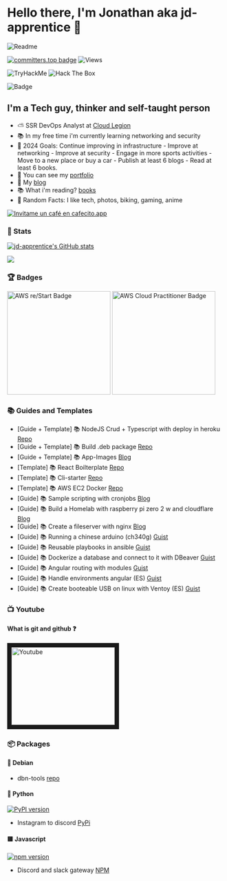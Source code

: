 # Hello there, I'm Jonathan aka jd-apprentice 👋

![Readme](./Image.gif)

[![committers.top badge](https://user-badge.committers.top/argentina/jd-apprentice.svg)](https://user-badge.committers.top/argentina/jd-apprentice)
![Views](https://komarev.com/ghpvc/?username=jd-apprentice)

<div>
  <img src="https://tryhackme-badges.s3.amazonaws.com/jd.apprentice.png" alt="TryHackMe">
  <img src="http://www.hackthebox.eu/badge/image/834305" alt="Hack The Box">
</div>

![Badge](https://www.codewars.com/users/jd_apprentice/badges/large)

## I'm a Tech guy, thinker and self-taught person

- ⛅ SSR DevOps Analyst at [Cloud Legion]
- 📚 In my free time i'm currently learning networking and security
- 📕 2024 Goals: Continue improving in infrastructure - Improve at networking - Improve at security - Engage in more sports activities - Move to a new place or buy a car - Publish at least 6 blogs - Read at least 6 books.
- 💼 You can see my [portfolio]
- 📰 My [blog]
- 📚 What i'm reading? [books]
- 🔎 Random Facts: I like tech, photos, biking, gaming, anime

[![Invitame un café en cafecito.app](https://cdn.cafecito.app/imgs/buttons/button_5.svg)](https://cafecito.app/dyallo)

### 🏅 Stats

<a href="http://www.github.com/jd-apprentice"><img src="https://github-readme-stats.vercel.app/api?username=jd-apprentice&show_icons=true&hide=&count_private=true&title_color=0891b2&text_color=ffffff&icon_color=0891b2&bg_color=1c1917&hide_border=true&show_icons=true" alt="jd-apprentice's GitHub stats" /></a>

<a href="http://www.github.com/jd-apprentice"><img src="https://github-readme-streak-stats.herokuapp.com/?user=jd-apprentice&stroke=ffffff&background=1c1917&ring=0891b2&fire=0891b2&currStreakNum=ffffff&currStreakLabel=0891b2&sideNums=ffffff&sideLabels=ffffff&dates=ffffff&hide_border=true" /></a>

### 🏆 Badges

<div>
<img width="240" height="240" src="https://images.credly.com/size/340x340/images/44e2c252-5d19-4574-9646-005f7225bf53/image.png" alt="AWS re/Start Badge">

<img width="240" height="240" src="https://images.credly.com/size/340x340/images/2784d0d8-327c-406f-971e-9f0e15097003/image.png" alt="AWS Cloud Practitioner Badge">
</div>

### 📚 Guides and Templates

- [Guide + Template] 📚 NodeJS Crud + Typescript with deploy in heroku [Repo](https://github.com/jd-apprentice/Node-TS)
- [Guide + Template] 📚 Build .deb package [Repo](https://github.com/jd-apprentice/debian-package-base)
- [Guide + Template] 📚 App-Images [Blog](https://blog.jonathan.com.ar/mastering-appimages-a-step-by-step-guide-to-building-and-distributing-cross-platform-applications)
- [Template] 📚 React Boilterplate [Repo](https://github.com/jd-apprentice/React-Boilerplate)
- [Template] 📚 Cli-starter [Repo](https://github.com/jd-apprentice/cli-template)
- [Template] 📚 AWS EC2 Docker [Repo](https://github.com/jd-apprentice/base-web-server)
- [Guide] 📚 Sample scripting with cronjobs [Blog](https://blog.jonathan.com.ar/bash-scripting-and-cronjobs)
- [Guide] 📚 Build a Homelab with raspberry pi zero 2 w and cloudflare [Blog](https://blog.jonathan.com.ar/build-your-own-homelab-with-a-raspberry-pi-zero-2-w-and-cloudflare-zero-trust)
- [Guide] 📚 Create a fileserver with nginx [Blog](https://blog.jonathan.com.ar/sharing-files-made-easy-a-step-by-step-guide-to-online-folder-sharing-with-nginx)
- [Guide] 📚 Running a chinese arduino (ch340g) [Guist](https://gist.github.com/jd-apprentice/f1d1a9a526b42c8313ddb021c968ece7)
- [Guide] 📚 Reusable playbooks in ansible [Guist](https://gist.github.com/jd-apprentice/74b768294635862e7b238e7072d6011e)
- [Guide] 📚 Dockerize a database and connect to it with DBeaver [Guist](https://gist.github.com/jd-apprentice/5818628a7815975b1e56e00c5e87704a)
- [Guide] 📚 Angular routing with modules [Guist](https://gist.github.com/jd-apprentice/c41f7c040200daaee836c5dc9f29683d)
- [Guide] 📚 Handle environments angular (ES) [Guist](https://gist.github.com/jd-apprentice/545258fe9c9a38f59adef53616b29232)
- [Guide] 📚 Create booteable USB on linux with Ventoy (ES) [Guist](https://gist.github.com/jd-apprentice/e9436b870247ed303949dbec789861cc)

### 📺 Youtube

#### What is git and github ❓
<a href="http://www.youtube.com/watch?feature=player_embedded&v=yusKpPVGLWg
" target="_blank"><img src="http://img.youtube.com/vi/yusKpPVGLWg/0.jpg" 
alt="Youtube" width="240" height="180" border="10" /></a>

### 📦 Packages

#### 🍎 Debian

- dbn-tools [repo](https://github.com/jd-apprentice/dbn-tools)

#### 🐍 Python
[![PyPI version](https://badge.fury.io/py/instagram-to-discord.svg)](https://badge.fury.io/py/instagram-to-discord)
- Instagram to discord [PyPi](https://pypi.org/project/instagram-to-discord/)

#### 🟨 Javascript
[![npm version](https://badge.fury.io/js/discord-slack-gateway.svg)](https://badge.fury.io/js/discord-slack-gateway)
- Discord and slack gateway [NPM](https://www.npmjs.com/package/discord-slack-gateway)

[Cloud Legion]: https://cloudlegion.com.ar/
[books]: https://www.goodreads.com/jd_apprentice 
[blog]: https://blog.jonathan.com.ar/
[twitter]: https://twitter.com/jd_apprentice
[linkedin]: https://linkedin.com/in/jonathandyallo
[gmail]: mailto:contacto@jonathan.com.ar
[portfolio]: https://jonathan.com.ar
